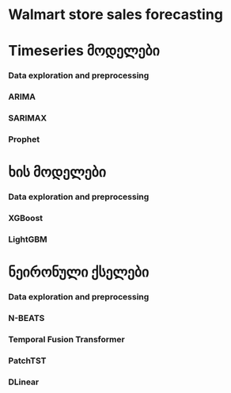 # Walmart store sales forecasting

# Timeseries მოდელები
### Data exploration and preprocessing

### ARIMA

### SARIMAX

### Prophet


# ხის მოდელები
### Data exploration and preprocessing


### XGBoost

### LightGBM


# ნეირონული ქსელები
### Data exploration and preprocessing

### N-BEATS

### Temporal Fusion Transformer

### PatchTST

### DLinear


